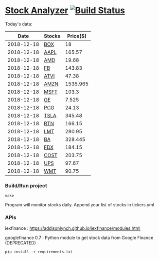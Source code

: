 # [Stock Analyzer](https://ogoyal.github.io/StockAnalyzer/) [![Build Status](https://travis-ci.org/ogoyal/StockAnalyzer.svg?branch=master)](https://travis-ci.org/ogoyal/StockAnalyzer)

Today's data:

| Date| Stocks| Price($) | 
| --- | --- | ---  | 
| 2018-12-18| [BOX](https://plot.ly/~ogoyal/14)| 18 | 
| 2018-12-18| [AAPL](https://plot.ly/~ogoyal/8)| 165.57 | 
| 2018-12-18| [AMD](https://plot.ly/~ogoyal/6)| 19.68 | 
| 2018-12-18| [FB](https://plot.ly/~ogoyal/4)| 143.83 | 
| 2018-12-18| [ATVI](https://plot.ly/~ogoyal/10)| 47.38 | 
| 2018-12-18| [AMZN](https://plot.ly/~ogoyal/12)| 1535.965 | 
| 2018-12-18| [MSFT](https://plot.ly/~ogoyal/2)| 103.3 | 
| 2018-12-18| [GE](https://plot.ly/~ogoyal/20)| 7.525 | 
| 2018-12-18| [PCG](https://plot.ly/~ogoyal/16)| 24.13 | 
| 2018-12-18| [TSLA](https://plot.ly/~ogoyal/18)| 345.48 | 
| 2018-12-18| [RTN](https://plot.ly/~ogoyal/26)| 166.15 | 
| 2018-12-18| [LMT](https://plot.ly/~ogoyal/24)| 280.95 | 
| 2018-12-18| [BA](https://plot.ly/~ogoyal/22)| 328.445 | 
| 2018-12-18| [FDX](https://plot.ly/~ogoyal/32)| 184.15 | 
| 2018-12-18| [COST](https://plot.ly/~ogoyal/28)| 203.75 | 
| 2018-12-18| [UPS](https://plot.ly/~ogoyal/34)| 97.67 | 
| 2018-12-18| [WMT](https://plot.ly/~ogoyal/30)| 90.75 | 

### Build/Run project

```
make
```

Program will monitor stocks daily. Append your list of stocks in tickers.yml

### APIs
iexfinance : https://addisonlynch.github.io/iexfinance/modules.html

googlefinance 0.7 : Python module to get stock data from Google Finance (DEPRECATED)

```
pip install -r requirements.txt
```
